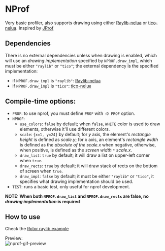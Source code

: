 # NProf

Very basic profiler, also supports drawing using either [Raylib-nelua](https://github.com/Andre-LA/raylib-nelua) or [tico-nelua](https://github.com/Andre-LA/tico-nelua).
Inspired by [JProf](https://github.com/pfirsich/jprof)

## Dependencies
There is no external dependencies unless when drawing is enabled, which will use an _drawing implementation_ specified by
 `NPROF.draw_impl`, which must be either `"raylib"` or `"tico"`; the external dependency is the specified implementation:

- if `NPROF.draw_impl` is `"raylib"`: [Raylib-nelua](https://github.com/Andre-LA/raylib-nelua)
- if `NPROF.draw_impl` is `"tico"`: [tico-nelua](https://github.com/Andre-LA/tico-nelua)

## Compile-time options:

* `PROF`: to use nprof, you must define `PROF` with `-D PROF` option.
* `NPROF`:
    * `use_colors`: `false` by default; when `false`, `WHITE` color is used to draw elements, otherwise it'll use different colors.
    * `scale`: `{x=1, y=24}` by default; for _y_ axis, the element's _rectangle height_ is defined as _scale.y_; for _x_ axis, an element's _rectangle width_ is defined as the _absolute of the scale.x_ when negative, otherwise, when positive, is defined as the _screen width_ `*` _scale.x_.
    * `draw_list`: `true` by default; it will draw a list on upper-left corner when `true`.
    * `draw_rects`: `true` by default; it will draw stack of rects on the bottom of screen when `true`.
    * `draw_impl`: `false` by default; it must be either `"raylib"` or `"tico"`, it  specifies what drawing implementation should be used.
* `TEST`: runs a basic test, only useful for nprof development.

**NOTE: When both `NPROF.draw_list` and `NPROF.draw_rects` are false, no _drawing implementation_ is required**

## How to use

Check the [Rotor raylib example](https://gitlab.com/Andre-LA/rotor-nelua/-/blob/master/examples/raylib.nelua)

Preview:  
![nprof-gif-preview](nprof_preview.gif)
